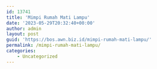 ```yaml
---
id: 13741
title: 'Mimpi Rumah Mati Lampu'
date: '2023-05-29T20:32:40+00:00'
author: admin
layout: post
guid: 'https://bos.awn.biz.id/mimpi-rumah-mati-lampu/'
permalink: /mimpi-rumah-mati-lampu/
categories:
    - Uncategorized
---
```


